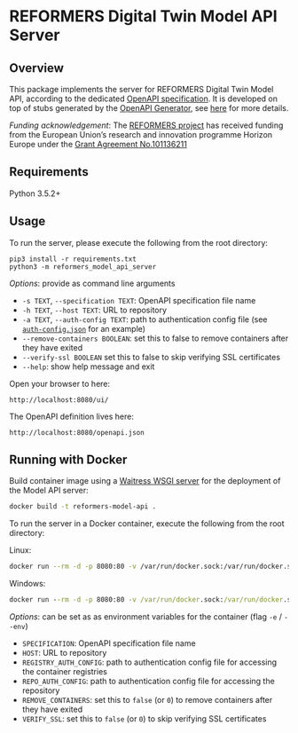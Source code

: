 # REFORMERS Digital Twin Model API Server

## Overview

This package implements the server for REFORMERS Digital Twin Model API, according to the dedicated [OpenAPI specification](https://github.com/REFORMERS-EnergyValleys/reformers-dt-model-api-specs).
It is developed on top of stubs generated by the [OpenAPI Generator](https://openapi-generator.tech), see [here](./GENERATOR.md) for more details.

_Funding acknowledgement_:
The [REFORMERS project](https://reformers-energyvalleys.eu) has received funding from the European Union’s research and innovation programme Horizon Europe under the [Grant Agreement No.101136211](https://cordis.europa.eu/project/id/101136211)


## Requirements
Python 3.5.2+

## Usage
To run the server, please execute the following from the root directory:

```
pip3 install -r requirements.txt
python3 -m reformers_model_api_server
```

*Options*: provide as command line arguments

+ `-s TEXT`, `--specification TEXT`: OpenAPI specification file name
+ `-h TEXT`, `--host TEXT`: URL to repository
+ `-a TEXT`, `--auth-config TEXT`: path to authentication config file (see [`auth-config.json`](./auth-config.json) for an example)
+ `--remove-containers BOOLEAN`: set this to false to remove containers after they have exited
+ `--verify-ssl BOOLEAN` set this to false to skip verifying SSL certificates
+ `--help`: show help message and exit

Open your browser to here:

```
http://localhost:8080/ui/
```

The OpenAPI definition lives here:

```
http://localhost:8080/openapi.json
```

## Running with Docker


Build container image using a [Waitress WSGI server](https://docs.pylonsproject.org/projects/waitress/en/latest/) for the deployment of the Model API server:
```sh
docker build -t reformers-model-api .
```

To run the server in a Docker container, execute the following from the root directory:

Linux:
```bash
docker run --rm -d -p 8080:80 -v /var/run/docker.sock:/var/run/docker.sock -v $PWD/auth-config.json:/auth-config.json -e REGISTRY_AUTH_CONFIG=$PWD/auth-config.json reformers-model-api
```

Windows:
```cmd
docker run --rm -d -p 8080:80 -v /var/run/docker.sock:/var/run/docker.sock -v %CD%\auth-config.json:/auth-config.json -e REGISTRY_AUTH_CONFIG=%CD%\auth-config.json reformers-model-api
```

*Options*: can be set as as environment variables for the container (flag `-e` / `--env`)

+ `SPECIFICATION`: OpenAPI specification file name
+ `HOST`: URL to repository
+ `REGISTRY_AUTH_CONFIG`: path to authentication config file for accessing the container registries
+ `REPO_AUTH_CONFIG`: path to authentication config file for accessing the repository
+ `REMOVE_CONTAINERS`: set this to `false` (or `0`) to remove containers after they have exited
+ `VERIFY_SSL`: set this to `false` (or `0`) to skip verifying SSL certificates
